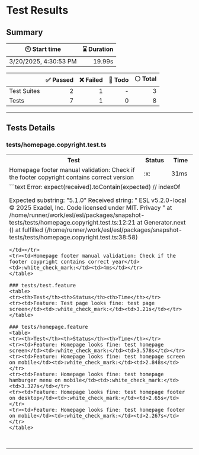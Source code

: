 # Test Results
  ## Summary
  
| :clock10: Start time | :hourglass: Duration |
| --- | ---: |
|3/20/2025, 4:30:53 PM|19.99s|

| | :white_check_mark: Passed | :x: Failed | :construction: Todo | :white_circle: Total |
| --- | ---: | ---: | ---:| ---: |
|Test Suites|2|1|-|3|
|Tests|7|1|0|8|



  ---
  ## Tests Details
  ### tests/homepage.copyright.test.ts
<table>
<tr><th>Test</th><th>Status</th><th>Time</th></tr>
<tr><td>Homepage footer manual validation: Check if the footer copyright contains correct version</td><td>:x:</td><td>31ms</td></tr>
<tr><td colspan="3">
```text
Error: expect(received).toContain(expected) // indexOf

Expected substring: "5.1.0"
Received string:    "
        ESL v5.2.0-local © 2025 Exadel, Inc.
        Code licensed under MIT.
        Privacy
      "
    at /home/runner/work/esl/esl/packages/snapshot-tests/tests/homepage.copyright.test.ts:12:21
    at Generator.next (<anonymous>)
    at fulfilled (/home/runner/work/esl/esl/packages/snapshot-tests/tests/homepage.copyright.test.ts:38:58)
```
</td></tr>
<tr><td>Homepage footer manual validation: Check if the footer coypright contains correct year</td><td>:white_check_mark:</td><td>4ms</td></tr>
</table>

### tests/test.feature
<table>
<tr><th>Test</th><th>Status</th><th>Time</th></tr>
<tr><td>Feature: Test page looks fine: test page screen</td><td>:white_check_mark:</td><td>3.21s</td></tr>
</table>

### tests/homepage.feature
<table>
<tr><th>Test</th><th>Status</th><th>Time</th></tr>
<tr><td>Feature: Homepage looks fine: test homepage screen</td><td>:white_check_mark:</td><td>3.578s</td></tr>
<tr><td>Feature: Homepage looks fine: test homepage screen on mobile</td><td>:white_check_mark:</td><td>2.848s</td></tr>
<tr><td>Feature: Homepage looks fine: test homepage hamburger menu on mobile</td><td>:white_check_mark:</td><td>3.327s</td></tr>
<tr><td>Feature: Homepage looks fine: test homepage footer on desktop</td><td>:white_check_mark:</td><td>2.65s</td></tr>
<tr><td>Feature: Homepage looks fine: test homepage footer on mobile</td><td>:white_check_mark:</td><td>2.267s</td></tr>
</table>


